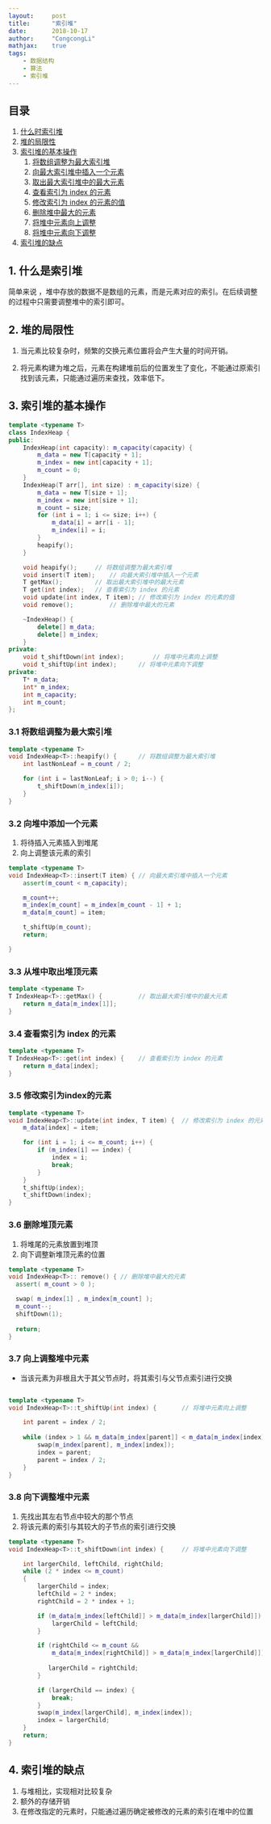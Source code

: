 ```yaml
---
layout:     post
title:      "索引堆"
date:       2018-10-17
author:     "CongcongLi"
mathjax:    true
tags:
    - 数据结构
    - 算法
    - 索引堆
---
```


## 目录

1. [什么时索引堆](#)
2. [堆的局限性](#)
3. [索引堆的基本操作](#)
   1. [将数组调整为最大索引堆](#)
   2. [向最大索引堆中插入一个元素](#)
   3. [取出最大索引堆中的最大元素](#)
   4. [查看索引为 index 的元素](#)
   5. [修改索引为 index 的元素的值](#)
   6. [删除堆中最大的元素](#)
   7. [将堆中元素向上调整](#)
   8. [将堆中元素向下调整](#)
4. [索引堆的缺点](#)



## <span id="1">1. 什么是索引堆</span>
简单来说 ，堆中存放的数据不是数组的元素，而是元素对应的索引。在后续调整的过程中只需要调整堆中的索引即可。



## <span id="2">2. 堆的局限性</span>

1. 当元素比较复杂时，频繁的交换元素位置将会产生大量的时间开销。

2. 将元素构建为堆之后，元素在构建堆前后的位置发生了变化，不能通过原索引找到该元素，只能通过遍历来查找，效率低下。


## <span id="3">3. 索引堆的基本操作</span>

```c++
template <typename T>
class IndexHeap {
public:
	IndexHeap(int capacity): m_capacity(capacity) {
		m_data = new T[capacity + 1];
		m_index = new int[capacity + 1];
		m_count = 0;
	}
	IndexHeap(T arr[], int size) : m_capacity(size) {
		m_data = new T[size + 1];
		m_index = new int[size + 1];
		m_count = size;
		for (int i = 1; i <= size; i++) {
			m_data[i] = arr[i - 1];
			m_index[i] = i;
		}
		heapify();
	}

	void heapify();		// 将数组调整为最大索引堆
	void insert(T item);	// 向最大索引堆中插入一个元素
	T getMax();			// 取出最大索引堆中的最大元素
	T get(int index);	// 查看索引为 index 的元素
	void update(int index, T item);	// 修改索引为 index 的元素的值
    void remove(); 			// 删除堆中最大的元素

	~IndexHeap() {
		delete[] m_data;
		delete[] m_index;
	}
private:
	void t_shiftDown(int index);		// 将堆中元素向上调整
	void t_shiftUp(int index);		// 将堆中元素向下调整
private:
	T* m_data;
	int* m_index;
	int m_capacity;
	int m_count;
};
```



### <span id="3.1">3.1 将数组调整为最大索引堆</span>

```c++
template <typename T>
void IndexHeap<T>::heapify() {		// 将数组调整为最大索引堆
	int lastNonLeaf = m_count / 2;

	for (int i = lastNonLeaf; i > 0; i--) {
		t_shiftDown(m_index[i]);
	}
}
```



### <span id="3.2">3.2 向堆中添加一个元素</span>

1. 将待插入元素插入到堆尾
2. 向上调整该元素的索引

```c++
template <typename T>
void IndexHeap<T>::insert(T item) {	// 向最大索引堆中插入一个元素
	assert(m_count < m_capacity);

	m_count++;
	m_index[m_count] = m_index[m_count - 1] + 1;
	m_data[m_count] = item;

	t_shiftUp(m_count);
	return;

}
```



### <span id="3.3">3.3 从堆中取出堆顶元素</span>

```c++
template <typename T>
T IndexHeap<T>::getMax() {			// 取出最大索引堆中的最大元素
	return m_data[m_index[1]];
}
```



### <span id="3.4">3.4 查看索引为 index 的元素</span>

```C++
template <typename T>
T IndexHeap<T>::get(int index) {	// 查看索引为 index 的元素
	return m_data[index];
}
```



### <span id="3.5">3.5 修改索引为index的元素</span>

```c++
template <typename T>
void IndexHeap<T>::update(int index, T item) {	// 修改索引为 index 的元素的值
	m_data[index] = item;

	for (int i = 1; i <= m_count; i++) {
		if (m_index[i] == index) {
			index = i;
			break;
		}
	}
	t_shiftUp(index);
	t_shiftDown(index);
}
```



### <span id="3.6">3.6 删除堆顶元素</span>

1. 将堆尾的元素放置到堆顶
2. 向下调整新堆顶元素的位置 

```c++
template <typename T>
void IndexHeap<T>:: remove() { // 删除堆中最大的元素
  assert( m_count > 0 );

  swap( m_index[1] , m_index[m_count] );
  m_count--;
  shiftDown(1);
  
  return;
}
```



### <span id="3.7">3.7 向上调整堆中元素</span>

* 当该元素为非根且大于其父节点时，将其索引与父节点索引进行交换

```c++

template <typename T>
void IndexHeap<T>::t_shiftUp(int index) {		// 将堆中元素向上调整

	int parent = index / 2;
	
	while (index > 1 && m_data[m_index[parent]] < m_data[m_index[index]]) {
		swap(m_index[parent], m_index[index]);
		index = parent;
		parent = index / 2;
	}
}
```



### <span id="3.8">3.8 向下调整堆中元素</span>

1. 先找出其左右节点中较大的那个节点
2. 将该元素的索引与其较大的子节点的索引进行交换

```c++
template <typename T>
void IndexHeap<T>::t_shiftDown(int index) {		// 将堆中元素向下调整

	int largerChild, leftChild, rightChild;
	while (2 * index <= m_count)
	{
		largerChild = index;
		leftChild = 2 * index;
		rightChild = 2 * index + 1;

		if (m_data[m_index[leftChild]] > m_data[m_index[largerChild]]) {
			largerChild = leftChild;
		}

		if (rightChild <= m_count && 
            m_data[m_index[rightChild]] > m_data[m_index[largerChild]]) {
			
           largerChild = rightChild;
		}

		if (largerChild == index) {
			break;
		}
		swap(m_index[largerChild], m_index[index]);
		index = largerChild;
	} 
	return;
}
```



## <span id="4">4. 索引堆的缺点</span>

1. 与堆相比，实现相对比较复杂
2. 额外的存储开销
3. 在修改指定的元素时，只能通过遍历确定被修改的元素的索引在堆中的位置